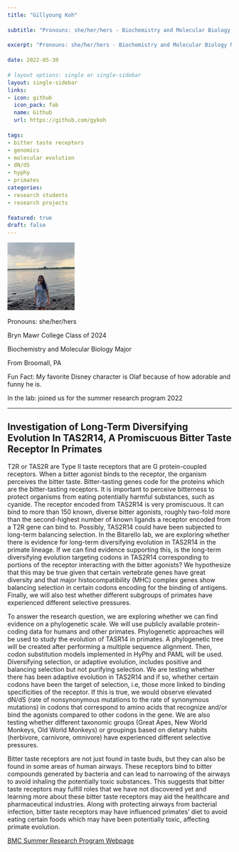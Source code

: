 ```yaml
---
title: "Gillyoung Koh"

subtitle: "Pronouns: she/her/hers - Biochemistry and Molecular Biology Major ('24)"

excerpt: "Pronouns: she/her/hers - Biochemistry and Molecular Biology Major ('24)"

date: 2022-05-30

# layout options: single or single-sidebar
layout: single-sidebar
links:
- icon: github
  icon_pack: fab
  name: Github
  url: https://github.com/gykoh

tags: 
- bitter taste receptors
- genomics
- molecular evolution
- dN/dS
- hyphy
- primates
categories: 
- research students
- research projects

featured: true
draft: false 
---
```


<img src="featured.jpg" alt="" width="30%" height="20%"/>

Pronouns: she/her/hers 

Bryn Mawr College Class of 2024 

Biochemistry and Molecular Biology Major

From Broomall, PA

Fun Fact: My favorite Disney character is Olaf because of how adorable and funny he is.

In the lab: joined us for the summer research program 2022

----------------------------------------------------------------------
## Investigation of Long-Term Diversifying Evolution In TAS2R14, A Promiscuous Bitter Taste Receptor In Primates

T2R or TAS2R are Type II taste receptors that are G protein-coupled receptors. When a bitter agonist binds to the receptor, the organism perceives the bitter taste. Bitter-tasting genes code for the proteins which are the bitter-tasting receptors. It is important to perceive bitterness to protect organisms from eating potentially harmful substances, such as cyanide. The receptor encoded from TAS2R14 is very promiscuous. It can bind to more than 150 known, diverse bitter agonists, roughly two-fold more than the second-highest number of known ligands a receptor encoded from a T2R gene can bind to. Possibly, TAS2R14 could have been subjected to long-term balancing selection. In the Bitarello lab, we are exploring whether there is evidence for long-term diversifying evolution in TAS2R14 in the primate lineage. If we can find evidence supporting this, is the long-term diversifying evolution targeting codons in TAS2R14 corresponding to portions of the receptor interacting with the bitter agonists? We hypothesize that this may be true given that certain vertebrate genes have great diversity and that major histocompatibility (MHC) complex genes show balancing selection in certain codons encoding for the binding of antigens. Finally, we will also test whether different subgroups of primates have experienced different selective pressures. 

To answer the research question, we are exploring whether we can find evidence on a phylogenetic scale. We will use publicly available protein-coding data for humans and other primates. Phylogenetic approaches will be used to study the evolution of TASR14 in primates. A phylogenetic tree will be created after performing a multiple sequence alignment. Then, codon substitution models implemented in HyPhy and PAML will be used. Diversifying selection, or adaptive evolution, includes positive and balancing selection but not purifying selection. We are testing whether there has been adaptive evolution in TAS2R14 and if so, whether certain codons have been the target of selection, i.e, those more linked to binding specificities of the receptor. If this is true, we would observe elevated dN/dS (rate of nonsynonymous mutations to the rate of synonymous mutations) in codons that correspond to amino acids that recognize and/or bind the agonists compared to other codons in the gene. We are also testing whether different taxonomic groups (Great Apes, New World Monkeys, Old World Monkeys) or groupings based on dietary habits (herbivore, carnivore, omnivore) have experienced different selective pressures.

Bitter taste receptors are not just found in taste buds, but they can also be found in some areas of human airways. These receptors bind to bitter compounds generated by bacteria and can lead to narrowing of the airways to avoid inhaling the potentially toxic substances. This suggests that bitter taste receptors may fulfill roles that we have not discovered yet and learning more about these bitter taste receptors may aid the healthcare and pharmaceutical industries. Along with protecting airways from bacterial infection, bitter taste receptors may have influenced primates’ diet to avoid eating certain foods which may have been potentially toxic, affecting primate evolution.

<i class="fa-solid fa-link"></i> [BMC Summer Research Program Webpage](https://www.brynmawr.edu/inside/academic-information/research/summer-science-research/summer-2022-program/biology-research-projects-2022#gkoh)